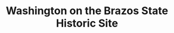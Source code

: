 ---
layout: repo
title: "Washington on the Brazos State Historic Site"
id: 17936
permalink: repos/17936/
---